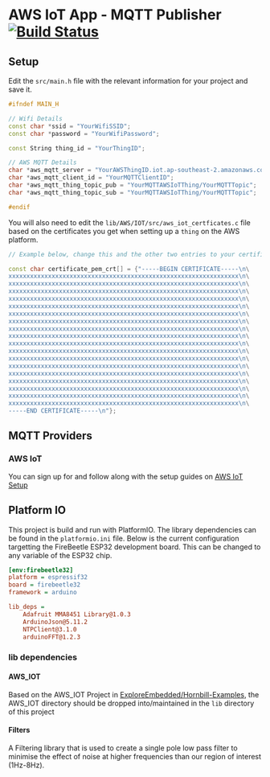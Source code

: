 # AWS IoT App - MQTT Publisher [![Build Status](https://travis-ci.org/t04glovern/esp32-mqtt-publish.svg?branch=master)](https://travis-ci.org/t04glovern/esp32-mqtt-publish)

## Setup

Edit the `src/main.h` file with the relevant information for your project and save it.

```cpp
#ifndef MAIN_H

// Wifi Details
const char *ssid = "YourWifiSSID";
const char *password = "YourWifiPassword";

const String thing_id = "YourThingID";

// AWS MQTT Details
char *aws_mqtt_server = "YourAWSThingID.iot.ap-southeast-2.amazonaws.com";
char *aws_mqtt_client_id = "YourMQTTClientID";
char *aws_mqtt_thing_topic_pub = "YourMQTTAWSIoTThing/YourMQTTTopic";
char *aws_mqtt_thing_topic_sub = "YourMQTTAWSIoTThing/YourMQTTTopic";

#endif
```

You will also need to edit the `lib/AWS/IOT/src/aws_iot_certficates.c` file based on the certificates you get when setting up a `thing` on the AWS platform.

```cpp
// Example below, change this and the other two entries to your certificates

const char certificate_pem_crt[] = {"-----BEGIN CERTIFICATE-----\n\
xxxxxxxxxxxxxxxxxxxxxxxxxxxxxxxxxxxxxxxxxxxxxxxxxxxxxxxxxxxxxxxx\n\
xxxxxxxxxxxxxxxxxxxxxxxxxxxxxxxxxxxxxxxxxxxxxxxxxxxxxxxxxxxxxxxx\n\
xxxxxxxxxxxxxxxxxxxxxxxxxxxxxxxxxxxxxxxxxxxxxxxxxxxxxxxxxxxxxxxx\n\
xxxxxxxxxxxxxxxxxxxxxxxxxxxxxxxxxxxxxxxxxxxxxxxxxxxxxxxxxxxxxxxx\n\
xxxxxxxxxxxxxxxxxxxxxxxxxxxxxxxxxxxxxxxxxxxxxxxxxxxxxxxxxxxxxxxx\n\
xxxxxxxxxxxxxxxxxxxxxxxxxxxxxxxxxxxxxxxxxxxxxxxxxxxxxxxxxxxxxxxx\n\
xxxxxxxxxxxxxxxxxxxxxxxxxxxxxxxxxxxxxxxxxxxxxxxxxxxxxxxxxxxxxxxx\n\
xxxxxxxxxxxxxxxxxxxxxxxxxxxxxxxxxxxxxxxxxxxxxxxxxxxxxxxxxxxxxxxx\n\
xxxxxxxxxxxxxxxxxxxxxxxxxxxxxxxxxxxxxxxxxxxxxxxxxxxxxxxxxxxxxxxx\n\
xxxxxxxxxxxxxxxxxxxxxxxxxxxxxxxxxxxxxxxxxxxxxxxxxxxxxxxxxxxxxxxx\n\
xxxxxxxxxxxxxxxxxxxxxxxxxxxxxxxxxxxxxxxxxxxxxxxxxxxxxxxxxxxxxxxx\n\
xxxxxxxxxxxxxxxxxxxxxxxxxxxxxxxxxxxxxxxxxxxxxxxxxxxxxxxxxxxxxxxx\n\
xxxxxxxxxxxxxxxxxxxxxxxxxxxxxxxxxxxxxxxxxxxxxxxxxxxxxxxxxxxxxxxx\n\
xxxxxxxxxxxxxxxxxxxxxxxxxxxxxxxxxxxxxxxxxxxxxxxxxxxxxxxxxxxxxxxx\n\
xxxxxxxxxxxxxxxxxxxxxxxxxxxxxxxxxxxxxxxxxxxxxxxxxxxxxxxxxxxxxxxx\n\
xxxxxxxxxxxxxxxxxxxxxxxxxxxxxxxxxxxxxxxxxxxxxxxxxxxxxxxxxxxxxxxx\n\
xxxxxxxxxxxxxxxxxxxxxxxxxxxxxxxxxxxxxxxxxxxxxxxxxxxxxxxxxxxxxxxx\n\
xxxxxxxxxxxxxxxxxxxxxxxxxxxxxxxxxxxxxxxxxxxxxxxxxxxxxxxxxxxxxxxx\n\
-----END CERTIFICATE-----\n"};
```

## MQTT Providers

### AWS IoT

You can sign up for and follow along with the setup guides on [AWS IoT Setup](https://ap-southeast-2.console.aws.amazon.com/iotv2/home?region=ap-southeast-2#/connIntro)

## Platform IO

This project is build and run with PlatformIO. The library dependencies can be found in the `platformio.ini` file. Below is the current configuration targetting the FireBeetle ESP32 development board. This can be changed to any variable of the ESP32 chip.

```ini
[env:firebeetle32]
platform = espressif32
board = firebeetle32
framework = arduino

lib_deps =
    Adafruit MMA8451 Library@1.0.3
    ArduinoJson@5.11.2
    NTPClient@3.1.0
    arduinoFFT@1.2.3
```

### lib dependencies

#### AWS_IOT

Based on the AWS_IOT Project in [ExploreEmbedded/Hornbill-Examples](https://github.com/ExploreEmbedded/Hornbill-Examples/tree/master/arduino-esp32/AWS_IOT), the AWS_IOT directory should be dropped into/maintained in the `lib` directory of this project

#### Filters

A Filtering library that is used to create a single pole low pass filter to minimise the effect of noise at higher frequencies than our region of interest (1Hz-8Hz).

